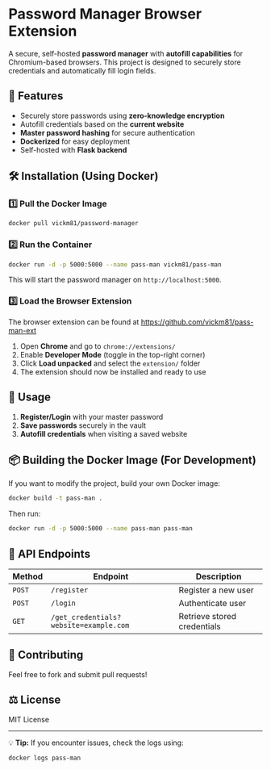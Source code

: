 # Password Manager Browser Extension

A secure, self-hosted **password manager** with **autofill capabilities** for Chromium-based browsers. This project is designed to securely store credentials and automatically fill login fields.

## 🚀 Features
- Securely store passwords using **zero-knowledge encryption**
- Autofill credentials based on the **current website**
- **Master password hashing** for secure authentication
- **Dockerized** for easy deployment
- Self-hosted with **Flask backend**

## 🛠️ Installation (Using Docker)
### 1️⃣ **Pull the Docker Image**
```sh
docker pull vickm81/password-manager
```

### 2️⃣ **Run the Container**
```sh
docker run -d -p 5000:5000 --name pass-man vickm81/pass-man
```
This will start the password manager on `http://localhost:5000`.

### 3️⃣ **Load the Browser Extension**
The browser extension can be found at https://github.com/vickm81/pass-man-ext
1. Open **Chrome** and go to `chrome://extensions/`
2. Enable **Developer Mode** (toggle in the top-right corner)
3. Click **Load unpacked** and select the `extension/` folder
4. The extension should now be installed and ready to use

## 🔐 Usage
1. **Register/Login** with your master password
2. **Save passwords** securely in the vault
3. **Autofill credentials** when visiting a saved website

## 📦 Building the Docker Image (For Development)
If you want to modify the project, build your own Docker image:
```sh
docker build -t pass-man .
```
Then run:
```sh
docker run -d -p 5000:5000 --name pass-man pass-man
```

## 📝 API Endpoints
| Method | Endpoint | Description |
|--------|----------|-------------|
| `POST` | `/register` | Register a new user |
| `POST` | `/login` | Authenticate user |
| `GET` | `/get_credentials?website=example.com` | Retrieve stored credentials |

## 🤝 Contributing
Feel free to fork and submit pull requests!

## ⚖️ License
MIT License

---
💡 **Tip:** If you encounter issues, check the logs using:
```sh
docker logs pass-man
```

